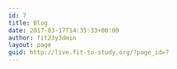 ```yaml
---
id: 7
title: Blog
date: 2017-03-17T14:35:33+00:00
author: fit23y3dmin
layout: page
guid: http://live.fit-to-study.org/?page_id=7
---
```

